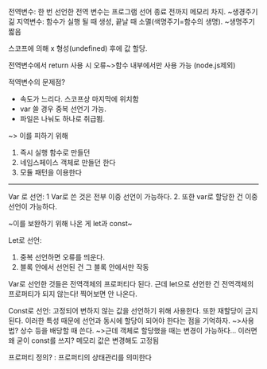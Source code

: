 전역변수: 한 번 선언한 전역 변수는 프로그램 선어 종료 전까지 메모리 차지. ~생경주기 긺
지역변수: 함수가 실행 될 때 생성, 끝날 때 소멸(색명주기=함수의 생명). ~생명주기 짧음

스코프에 의해 x 형성(undefined) 후에 값 할당.

전역변수에서 return 사용 시 오류~>함수 내부에서만 사용 가능 (node.js제외)

적역변수의 문제점?
 - 속도가 느리다. 스코프상 마지막에 위치함
 - var 쓸 경우 중복 선언기 가능.
 - 파일은 나눠도 하나로 취급뙴.

~> 이를 피하기 위해
1. 즉시 실행 함수로 만들던
2. 네임스페이스 객체로 만들던 한다
3. 모듈 패턴을 이용한다

--------------------------------------------------------------

Var 로 선언:
 1 Var로 쓴 것은 전부 이중 선언이 가능하다. 
 2. 또한 var로 할당한 건 이중선언이 가능하다. 


~이를 보완하기 위해 나온 게 let과 const~

Let로 선언:
1. 중복 선언하면 오류를 띄운다. 
2. 블록 안에서 선언된 건 그 블록 안에서만 작동

Var로 선언한 것들은 전역객체의 프로퍼티다 된다. 근데 let으로 선언한 건 전역객체의 프로퍼티가 되지 않는다! 찍어보면 안 나온다.

Const로 선언: 고정되어 변하지 않는 값을 선언하기 위해 사용한다. 또한 재할당이 금지된다.
이러한 특성 때문에 선언과 동시에 할당이 되어야 한다는 점을 기억하자. 
~>사용법? 상수 등을 배당할 때 쓴다.
~>근데 객체로 할당했을 때는 변경이 가능하다… 이러면 왜 굳이 const를 쓰지? 메모리 값은 변경해도 고정됨


프로퍼티 정의? : 프로퍼티의 상태관리를 의미한다



